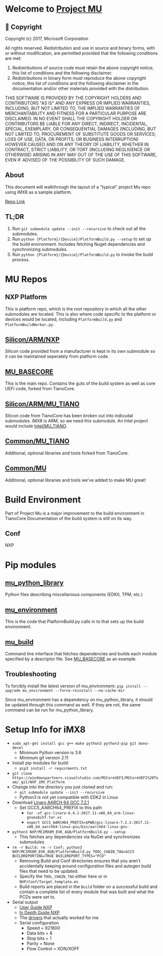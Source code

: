 # Welcome to [Project MU](https://microsoft.github.io/mu/)

## &#x1F539; Copyright
Copyright (c) 2017, Microsoft Corporation

All rights reserved. Redistribution and use in source and binary forms, with or without modification, are permitted provided that the following conditions are met:
1. Redistributions of source code must retain the above copyright notice, this list of conditions and the following disclaimer.
2. Redistributions in binary form must reproduce the above copyright notice, this list of conditions and the following disclaimer in the documentation and/or other materials provided with the distribution.

THIS SOFTWARE IS PROVIDED BY THE COPYRIGHT HOLDERS AND CONTRIBUTORS "AS IS" AND ANY EXPRESS OR IMPLIED WARRANTIES, INCLUDING, BUT NOT LIMITED TO, THE IMPLIED WARRANTIES OF MERCHANTABILITY AND FITNESS FOR A PARTICULAR PURPOSE ARE DISCLAIMED. IN NO EVENT SHALL THE COPYRIGHT HOLDER OR CONTRIBUTORS BE LIABLE FOR ANY DIRECT, INDIRECT, INCIDENTAL, SPECIAL, EXEMPLARY, OR CONSEQUENTIAL DAMAGES (INCLUDING, BUT NOT LIMITED TO, PROCUREMENT OF SUBSTITUTE GOODS OR SERVICES; LOSS OF USE, DATA, OR PROFITS; OR BUSINESS INTERRUPTION) HOWEVER CAUSED AND ON ANY THEORY OF LIABILITY, WHETHER IN CONTRACT, STRICT LIABILITY, OR TORT (INCLUDING NEGLIGENCE OR OTHERWISE) ARISING IN ANY WAY OUT OF THE USE OF THIS SOFTWARE, EVEN IF ADVISED OF THE POSSIBILITY OF SUCH DAMAGE.

## About

This document will walkthrough the layout of a "typical" project Mu repo using iMX8 as a sample platform.

[Repo Link](https://github.com/microsoft/mu)

## TL;DR

1. Run `git submodule update --init --recursive` to check out all the submodules.
2. Run `python {Platform}/{Device}/PlatformBuild.py --setup` to set up the build environment. Includes fetching Nuget dependencies and synchronizing submodules.
3. Run `python {Platform}/{Device}/PlatformBuild.py` to invoke the build process.

# MU Repos

## NXP Platform

This is platform repo, which is the root repository in which all the other submodules are located. This is also where code specific to the platform or devices would be located, including `PlatformBuild.py` and `PlatformBuildWorker.py`.

## [Silicon/ARM/NXP](https://github.com/ms-iot/MU_SILICON_NXP.git)

Silicon code provided from a manufacturer is kept in its own submodule so it can be maintained seperately from platform code.

## [MU_BASECORE](https://github.com/Microsoft/mu_basecore)

This is the main repo. Contains the guts of the build system as well as core UEFI code, forked from TianoCore.

## [Silicon/ARM/MU_TIANO](https://github.com/Microsoft/mu_silicon_arm_tiano)

Silicon code from TianoCore has been broken out into indivudal submodules. iMX8 is ARM, so we need this submodule. An Intel project would include [Intel/MU_TIANO](https://github.com/Microsoft/mu_silicon_intel_tiano).

## [Common/MU_TIANO](https://github.com/Microsoft/mu_tiano_plus )

Additional, optional libraries and tools forked from TianoCore.

## [Common/MU](https://github.com/Microsoft/mu_plus)

Additional, optional libraries and tools we've added to make MU great!

# Build Environment

Part of Project Mu is a major improvement to the build environment in TianoCore
Documentation of the build system is still on its way.

## Conf

NXP

# Pip modules

## [mu_python_library](https://pypi.org/project/mu-python-library/)

Python files describing miscellanious components (EDKII, TPM, etc.)

## [mu_environment](https://pypi.org/project/mu-environment/)

This is the code that PlatformBuild.py calls in to that sets up the build environment.

## [mu_build](https://pypi.org/project/mu-build/)

Command line interface that fetches dependencies and builds each module specified by a descriptor file. See [MU_BASECORE](https://github.com/Microsoft/mu_basecore/blob/release/201808/RepoDetails.md) as an example.

## Troubleshooting

To forcibly install the latest version of mu_environment:
`pip install --upgrade mu_environment --force-reinstall --no-cache-dir`

Since mu_environment has a dependency on mu_python_library, it should be updated through this command as well. If they are not, the same command can be run for mu_python_library.

# Setup Info for iMX8

- `sudo apt-get install gcc g++ make python3 python3-pip git mono-devel`
    - Minimum Python version is 3.6
    - Minimum git version 2.11
- Install pip modules for build:
    - `pip3 install -r requirments.txt`
- `git clone https://windowspartners.visualstudio.com/MSCoreUEFI/MSCoreUEFI%20Team/_git/NXP_iMX_Platform`
- Change into the directory you just cloned and run:
    - `git submodule update --init --recursive`
    - Python3 is not yet compatible with EDK2 in Linux
- Download [Linaro AARCH 64 GCC 7.2.1](https://releases.linaro.org/components/toolchain/binaries/7.2-2017.11/aarch64-linux-gnu/)
    - Set GCC5_AARCH64_PREFIX to this path
        - `tar -xf gcc-linaro-6.4.1-2017.11-x86_64_arm-linux-gnueabihf.tar.xz`
        - `export GCC5_AARCH64_PREFIX=$PWD/gcc-linaro-7.2.1-2017.11-x86_64_aarch64-linux-gnu/bin/aarch64-linux-gnu-`
- `python3 NXP/MCIMX8M_EVK_4GB/PlatformBuild.py --setup`
    - This fetches any dependencies via NuGet and synchronizes submodules
- `rm -r Build; rm -r Conf; python3 NXP/MCIMX8M_EVK_4GB/PlatformBuild.py TOOL_CHAIN_TAG=GCC5 BUILDREPORTING=TRUE BUILDREPORT_TYPES="PCD"`
    - Removing Build and Conf directories ensures that you aren't accidentally keeping around configuration files and autogen build files that need to be updated.
    - Specify the `TOOL_CHAIN_TAG` either here or in `NXP/Conf/Target.template.ms`
    - Build reports are placed in the `Build` folder on a successful build and contain a complete list of every module that was built and what the PCDs were set to.
- Serial output
    - [User Guide NXP](https://www.nxp.com/docs/en/user-guide/IMX8MQUADEVKQSG.pdf)
    - [In Depth Guide NXP](https://www.nxp.com/support/developer-resources/software-development-tools/i.mx-developer-resources/evaluation-kit-for-the-i.mx-8m-applications-processor:MCIMX8M-EVK?tab=In-Depth_Tab)
    - The [drivers](https://www.silabs.com/products/development-tools/software/usb-to-uart-bridge-vcp-drivers) that actually worked for me
    - Serial configuration
        - Speed = 921600
        - Data bits = 8
        - Stop bits = 1
        - Parity = None
        - Flow Control = XON/XOFF
